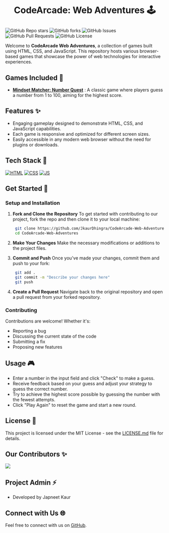 # <p align="center">CodeArcade: Web Adventures 🕹️</p>

![GitHub Repo stars](https://img.shields.io/github/stars/JkaurDhingra/CodeArcade-Web-Adventures?style=for-the-badge&color=%23002c66)
![GitHub forks](https://img.shields.io/github/forks/JkaurDhingra/CodeArcade-Web-Adventures?style=for-the-badge&color=%23002c66)
![GitHub Issues](https://img.shields.io/github/issues/JkaurDhingra/CodeArcade-Web-Adventures?style=for-the-badge&color=%230f5900)
![GitHub Pull Requests](https://img.shields.io/github/issues-pr/JkaurDhingra/CodeArcade-Web-Adventures?style=for-the-badge&color=%230f5900)
![GitHub License](https://img.shields.io/github/license/JkaurDhingra/CodeArcade-Web-Adventures?style=for-the-badge&color=%23199700)

Welcome to **CodeArcade Web Adventures**, a collection of games built using HTML, CSS, and JavaScript. This repository hosts various browser-based games that showcase the power of web technologies for interactive experiences.

## Games Included 🎯
- [**Mindset Matcher: Number Quest**](https://github.com/JkaurDhingra/CodeArcade-Web-Adventures/tree/main/Mindset%20Matcher%3A%20Number%20Quest) : A classic game where players guess a number from 1 to 100, aiming for the highest score.


## Features ✨
- Engaging gameplay designed to demonstrate HTML, CSS, and JavaScript capabilities.
- Each game is responsive and optimized for different screen sizes.
- Easily accessible in any modern web browser without the need for plugins or downloads.

## Tech Stack 🔧

<p>
  <a href="https://www.w3schools.com/html/"> <img src="https://img.icons8.com/color/70/000000/html-5--v1.png" alt="HTML" /></a>
  <a href="https://www.w3schools.com/css/"> <img src="https://img.icons8.com/color/70/000000/css3.png" alt="CSS" /></a>
  <a href="https://www.w3schools.com/js/"><img src="https://img.icons8.com/color/70/000000/javascript--v1.png" alt="JS" /></a>
</p>


## Get Started 🚀

### Setup and Installation

1. **Fork and Clone the Repository**
   To get started with contributing to our project, fork the repo and then clone it to your local machine:
   ```bash
    git clone https://github.com/JkaurDhingra/CodeArcade-Web-Adventures.git
    cd CodeArcade-Web-Adventures
   ```

2. **Make Your Changes**
   Make the necessary modifications or additions to the project files.

3. **Commit and Push**
   Once you've made your changes, commit them and push to your fork:
   ```bash
    git add .
    git commit -m "Describe your changes here"
    git push
   ```

4. **Create a Pull Request**
   Navigate back to the original repository and open a pull request from your forked repository.

### Contributing

Contributions are welcome! Whether it's:
- Reporting a bug
- Discussing the current state of the code
- Submitting a fix
- Proposing new features


## Usage 🎮

- Enter a number in the input field and click "Check" to make a guess.
- Receive feedback based on your guess and adjust your strategy to guess the correct number.
- Try to achieve the highest score possible by guessing the number with the fewest attempts.
- Click "Play Again" to reset the game and start a new round.


## License 📜

This project is licensed under the MIT License - see the [LICENSE.md](https://github.com/JkaurDhingra/CodeArcade-Web-Adventures/blob/main/LICENSE) file for details.


## Our Contributors ✨
<a href="https://github.com/JkaurDhingra/CodeArcade-Web-Adventures/graphs/contributors">
  <img align="center" src="https://contrib.rocks/image?max=100&repo=JkaurDhingra/CodeArcade-Web-Adventures" />
</a> 

## Project Admin ⚡

- Developed by Japneet Kaur

## Connect with Us 🌐

Feel free to connect with us on [GitHub](https://github.com/JkaurDhingra).
